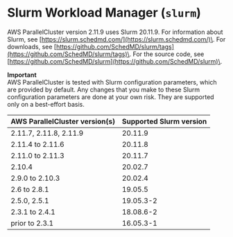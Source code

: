# Slurm Workload Manager \(`slurm`\)<a name="schedulers.slurm"></a>

AWS ParallelCluster version 2\.11\.9 uses Slurm 20\.11\.9\. For information about Slurm, see [https://slurm.schedmd.com/](https://slurm.schedmd.com/)\. For downloads, see [https://github.com/SchedMD/slurm/tags](https://github.com/SchedMD/slurm/tags)\. For the source code, see [https://github.com/SchedMD/slurm](https://github.com/SchedMD/slurm)\.

**Important**  
AWS ParallelCluster is tested with Slurm configuration parameters, which are provided by default\. Any changes that you make to these Slurm configuration parameters are done at your own risk\. They are supported only on a best\-effort basis\.


| AWS ParallelCluster version\(s\) | Supported Slurm version | 
| --- | --- | 
|  2\.11\.7, 2\.11\.8, 2\.11\.9  |  20\.11\.9  | 
|  2\.11\.4 to 2\.11\.6  |  20\.11\.8  | 
|  2\.11\.0 to 2\.11\.3  |  20\.11\.7  | 
|  2\.10\.4  |  20\.02\.7  | 
|  2\.9\.0 to 2\.10\.3  |  20\.02\.4  | 
|  2\.6 to 2\.8\.1  |  19\.05\.5  | 
|  2\.5\.0, 2\.5\.1  |  19\.05\.3\-2  | 
|  2\.3\.1 to 2\.4\.1  |  18\.08\.6\-2  | 
|  prior to 2\.3\.1  |  16\.05\.3\-1  | 
